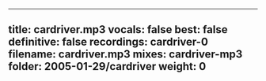 
---
title: cardriver.mp3
vocals: false
best: false
definitive: false
recordings: cardriver-0
filename: cardriver.mp3
mixes: cardriver-mp3
folder: 2005-01-29/cardriver
weight: 0
---
